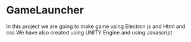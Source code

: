 # GameLauncher
In this project we are going to make game using Electron js and Html and css
We have also created using UNITY Engine and using Javascript 
